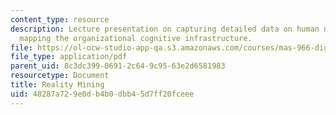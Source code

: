 ```yaml
---
content_type: resource
description: Lecture presentation on capturing detailed data on human networks and
  mapping the organizational cognitive infrastructure.
file: https://ol-ocw-studio-app-qa.s3.amazonaws.com/courses/mas-966-digital-anthropology-spring-2003/48287a729e0db4b0dbb45d7ff20fceee_eagle1.pdf
file_type: application/pdf
parent_uid: 8c3dc399-0691-2c64-9c95-63e2d6581983
resourcetype: Document
title: Reality Mining
uid: 48287a72-9e0d-b4b0-dbb4-5d7ff20fceee
---
```

